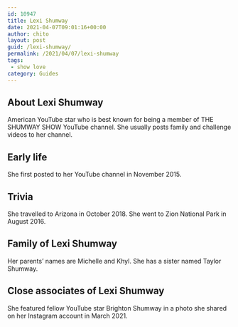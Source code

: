 ```yaml
---
id: 10947
title: Lexi Shumway
date: 2021-04-07T09:01:16+00:00
author: chito
layout: post
guid: /lexi-shumway/
permalink: /2021/04/07/lexi-shumway
tags:
 - show love
category: Guides
---
```

<!--Content-->



## About Lexi Shumway


  American YouTube star who is best known for being a member of THE SHUMWAY SHOW YouTube channel. She usually posts family and challenge videos to her channel. 

      
      
      
## Early life


  She first posted to her YouTube channel in November 2015. 

      
      
      
## Trivia


  She travelled to Arizona in October 2018. She went to Zion National Park in August 2016. 

      
      
      
## Family of Lexi Shumway


  Her parents&#8217; names are Michelle and Khyl. She has a sister named Taylor Shumway.

      
      
      
## Close associates of Lexi Shumway


  She featured fellow YouTube star Brighton Shumway in a photo she shared on her Instagram account in March 2021.


